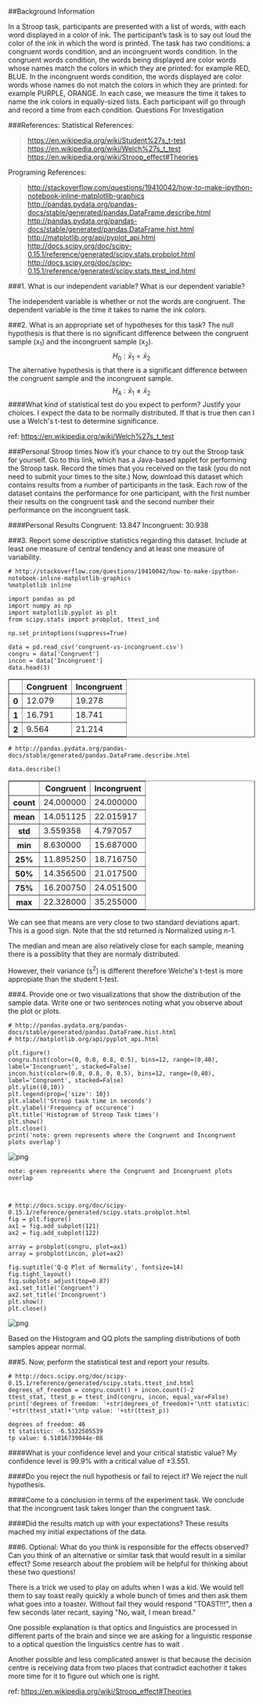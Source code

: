 
##Background Information

In a Stroop task, participants are presented with a list of words, with each word displayed in a color of ink. The participant’s task is to say out loud the color of the ink in which the word is printed. The task has two conditions: a congruent words condition, and an incongruent words condition. In the congruent words condition, the words being displayed are color words whose names match the colors in which they are printed: for example RED, BLUE. In the incongruent words condition, the words displayed are color words whose names do not match the colors in which they are printed: for example PURPLE, ORANGE. In each case, we measure the time it takes to name the ink colors in equally-sized lists. Each participant will go through and record a time from each condition.
Questions For Investigation

###References:
Statistical References:
>    https://en.wikipedia.org/wiki/Student%27s_t-test
>    https://en.wikipedia.org/wiki/Welch%27s_t_test
>    https://en.wikipedia.org/wiki/Stroop_effect#Theories

Programing References:
>    http://stackoverflow.com/questions/19410042/how-to-make-ipython-notebook-inline-matplotlib-graphics
    http://pandas.pydata.org/pandas-docs/stable/generated/pandas.DataFrame.describe.html
    http://pandas.pydata.org/pandas-docs/stable/generated/pandas.DataFrame.hist.html
    http://matplotlib.org/api/pyplot_api.html
    http://docs.scipy.org/doc/scipy-0.15.1/reference/generated/scipy.stats.probplot.html
    http://docs.scipy.org/doc/scipy-0.15.1/reference/generated/scipy.stats.ttest_ind.html


###1. What is our independent variable? What is our dependent variable?

The independent variable is whether or not the words are congruent.
The dependent variable is the time it takes to name the ink colors.


###2. What is an appropriate set of hypotheses for this task?
The null hypothesis is that there is no significant difference between the congruent sample (x<sub>1</sub>) and the incongruent sample (x<sub>2</sub>).
$$H_{0}: \bar{x}_{1} = \bar{x}_{2}$$
The alternative hypothesis is that there is a significant difference between the congruent sample and the incongruent sample.
$$H_{A}: \bar{x}_{1} \neq \bar{x}_{2}$$
####What kind of statistical test do you expect to perform? Justify your choices.
I expect the data to be normally distributed. If that is true then can I use a Welch's t-test to determine significance.

ref: https://en.wikipedia.org/wiki/Welch%27s_t_test


###Personal Stroop times
Now it’s your chance to try out the Stroop task for yourself. Go to this link, which has a Java-based applet for performing the Stroop task. Record the times that you received on the task (you do not need to submit your times to the site.) Now, download this dataset which contains results from a number of participants in the task. Each row of the dataset contains the performance for one participant, with the first number their results on the congruent task and the second number their performance on the incongruent task.

####Personal Results
    Congruent: 13.847
    Incongruent: 30.938

###3. Report some descriptive statistics regarding this dataset. Include at least one measure of central tendency and at least one measure of variability.


    # http://stackoverflow.com/questions/19410042/how-to-make-ipython-notebook-inline-matplotlib-graphics
    %matplotlib inline
    
    import pandas as pd
    import numpy as np
    import matplotlib.pyplot as plt
    from scipy.stats import probplot, ttest_ind
    
    np.set_printoptions(suppress=True)
    
    data = pd.read_csv('congruent-vs-incongruent.csv')
    congru = data['Congruent']
    incon = data['Incongruent']
    data.head(3)




<div>
<table border="1" class="dataframe">
  <thead>
    <tr style="text-align: right;">
      <th></th>
      <th>Congruent</th>
      <th>Incongruent</th>
    </tr>
  </thead>
  <tbody>
    <tr>
      <th>0</th>
      <td>12.079</td>
      <td>19.278</td>
    </tr>
    <tr>
      <th>1</th>
      <td>16.791</td>
      <td>18.741</td>
    </tr>
    <tr>
      <th>2</th>
      <td>9.564</td>
      <td>21.214</td>
    </tr>
  </tbody>
</table>
</div>




    # http://pandas.pydata.org/pandas-docs/stable/generated/pandas.DataFrame.describe.html
    
    data.describe() 




<div>
<table border="1" class="dataframe">
  <thead>
    <tr style="text-align: right;">
      <th></th>
      <th>Congruent</th>
      <th>Incongruent</th>
    </tr>
  </thead>
  <tbody>
    <tr>
      <th>count</th>
      <td>24.000000</td>
      <td>24.000000</td>
    </tr>
    <tr>
      <th>mean</th>
      <td>14.051125</td>
      <td>22.015917</td>
    </tr>
    <tr>
      <th>std</th>
      <td>3.559358</td>
      <td>4.797057</td>
    </tr>
    <tr>
      <th>min</th>
      <td>8.630000</td>
      <td>15.687000</td>
    </tr>
    <tr>
      <th>25%</th>
      <td>11.895250</td>
      <td>18.716750</td>
    </tr>
    <tr>
      <th>50%</th>
      <td>14.356500</td>
      <td>21.017500</td>
    </tr>
    <tr>
      <th>75%</th>
      <td>16.200750</td>
      <td>24.051500</td>
    </tr>
    <tr>
      <th>max</th>
      <td>22.328000</td>
      <td>35.255000</td>
    </tr>
  </tbody>
</table>
</div>



We can see that means are very close to two standard deviations apart. This is a good sign.
Note that the std returned is Normalized using n-1.

The median and mean are also relatively close for each sample, meaning there is a possiblity that they are normaly distributed.

However, their variance (s<sup>2</sup>) is different therefore Welche's t-test is more appropiate than the student t-test.

###4. Provide one or two visualizations that show the distribution of the sample data. Write one or two sentences noting what you observe about the plot or plots.


    # http://pandas.pydata.org/pandas-docs/stable/generated/pandas.DataFrame.hist.html
    # http://matplotlib.org/api/pyplot_api.html
    
    plt.figure()
    congru.hist(color=(0, 0.8, 0.8, 0.5), bins=12, range=(0,40), label='Incongruent', stacked=False)
    incon.hist(color=(0.8, 0.8, 0, 0.5), bins=12, range=(0,40), label='Congruent', stacked=False)
    plt.ylim((0,10))
    plt.legend(prop={'size': 10})
    plt.xlabel('Stroop task time in seconds')
    plt.ylabel('Frequency of occurence')
    plt.title('Histogram of Stroop Task times')
    plt.show()
    plt.close()
    print('note: green represents where the Congruent and Incongruent plots overlap')


![png](output_9_0.png)


    note: green represents where the Congruent and Incongruent plots overlap



    # http://docs.scipy.org/doc/scipy-0.15.1/reference/generated/scipy.stats.probplot.html
    fig = plt.figure()
    ax1 = fig.add_subplot(121)
    ax2 = fig.add_subplot(122)
    
    array = probplot(congru, plot=ax1)
    array = probplot(incon, plot=ax2)
    
    fig.suptitle('Q-Q Plot of Normality', fontsize=14)
    fig.tight_layout()
    fig.subplots_adjust(top=0.87)
    ax1.set_title('Congruent')
    ax2.set_title('Incongruent')
    plt.show()
    plt.close()


![png](output_10_0.png)


Based on the Histogram and QQ plots the sampling distributions of both samples appear normal.

###5. Now, perform the statistical test and report your results.


    # http://docs.scipy.org/doc/scipy-0.15.1/reference/generated/scipy.stats.ttest_ind.html
    degrees_of_freedom = congru.count() + incon.count()-2
    ttest_stat, ttest_p = ttest_ind(congru, incon, equal_var=False)
    print('degrees of freedom: '+str(degrees_of_freedom)+'\ntt statistic: '+str(ttest_stat)+'\ntp value: '+str(ttest_p))

    degrees of freedom: 46
    tt statistic: -6.5322505539
    tp value: 6.51016739044e-08


####What is your confidence level and your critical statistic value?
My confidence level is 99.9% with a critical value of ±3.551.

####Do you reject the null hypothesis or fail to reject it?
We reject the null hypothesis.

####Come to a conclusion in terms of the experiment task.
We conclude that the incongruent task takes longer than the congruent task.

####Did the results match up with your expectations?
These results mached my initial expectations of the data.

###6. Optional: What do you think is responsible for the effects observed? Can you think of an alternative or similar task that would result in a similar effect? Some research about the problem will be helpful for thinking about these two questions!

There is a trick we used to play on adults when I was a kid. We would tell them to say toast really quickly a whole bunch of times and then ask them what goes into a toaster. Without fail they would respond "TOAST!!!", then a few seconds later recant, saying "No, wait, I mean bread."

One possible explanation is that optics and linguistics are processed in different parts of the brain and since we are asking for a linguistic response to a optical question the linguistics centre has to wait .

Another possible and less complicated answer is that because the decision centre is receiving data from two places that contradict eachother it takes more time for it to figure out which one is right.

ref: https://en.wikipedia.org/wiki/Stroop_effect#Theories
